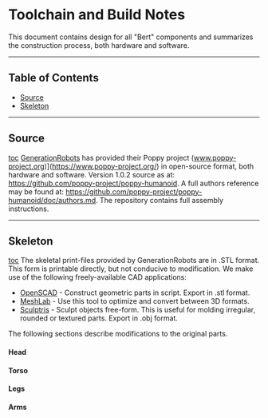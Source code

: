 # Toolchain and Build Notes

This document contains design for all "Bert" components and summarizes the construction process, both hardware and software.

***************************************************************
## Table of Contents <a id="table-of-contents"></a>
  * [Source](#source)
  * [Skeleton](#skeleton)
*********************************************************
## Source <a id="source"></a>
[toc](#table-of-contents)
[GenerationRobots](https://www.generationrobots.com/en/278-poppy-humanoid-robot) has provided their Poppy project (www.poppy-project.org)](https://www.poppy-project.org/) in open-source format, both hardware and software. Version 1.0.2 source as at: https://github.com/poppy-project/poppy-humanoid. A full authors reference may be found at: https://github.com/poppy-project/poppy-humanoid/doc/authors.md. The repository
contains full assembly instructions.

*********************************************************
## Skeleton <a id="skeleton"></a>
[toc](#table-of-contents)
The skeletal print-files provided by GenerationRobots are in .STL format. This form is printable directly, but not conducive to modification.
We make use of the following freely-available CAD applications:
  * [OpenSCAD](http://www.openscad.org) - Construct geometric parts in script. Export in .stl format.
  * [MeshLab](http://www.meshlab.net) - Use this tool to optimize and convert between 3D formats.
  * [Sculptris](http://pixologic.com/sculptris) - Sculpt objects free-form. This is useful for molding irregular, rounded or textured parts. Export in .obj format.

The following sections describe modifications to the original parts.

#### Head <a id="skeleton-head"></a>
#### Torso <a id="skeleton-torso"></a>
#### Legs <a id="skeleton-legs"></a>
#### Arms <a id="skeleton-arms"></a>
